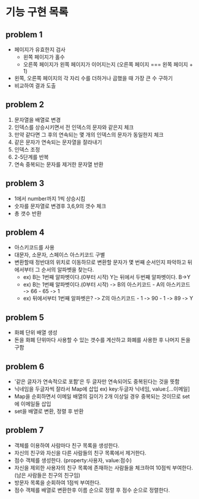 # 기능 구현 목록

## problem 1

- 페이지가 유효한지 검사
  - 왼쪽 페이지가 홀수
  - 오른쪽 페이지가 왼쪽 페이지가 이어지는지 (오른쪽 페이지 === 왼쪽 페이지 + 1)
- 왼쪽, 오른쪽 페이지의 각 자리 수를 더하거나 곱했을 때 가장 큰 수 구하기
- 비교하여 결과 도출

## problem 2

1. 문자열을 배열로 변경
2. 인덱스를 상승시키면서 전 인덱스의 문자와 같은지 체크
3. 만약 같다면 그 후의 연속되는 몇 개의 인덱스의 문자가 동일한지 체크
4. 같은 문자가 연속되는 문자열을 잘라내기
5. 인덱스 조정
6. 2-5단계를 반복
7. 연속 중복되는 문자를 제거한 문자열 반환

## problem 3

- 1에서 number까지 1씩 상승시킴
- 숫자를 문자열로 변경후 3,6,9의 갯수 체크
- 총 갯수 반환

## problem 4

- 아스키코드를 사용
- 대문자, 소문자, 스페이스 아스키코드 구별
- 변환할때 정반대의 위치로 이동하므로 변환할 문자가 몇 번째 순서인지 파악하고 뒤에서부터 그 순서의 알파벳을 찾는다.
  - ex) B는 1번째 알파벳이다.(0부터 시작) Y는 뒤에서 두번째 알파벳이다. B->Y
  - ex) B는 1번째 알파벳이다.(0부터 시작) -> B의 아스키코드 - A의 아스키코드 -> 66 - 65 -> 1
  - ex) 뒤에서부터 1번째 알파벳은? -> Z의 아스키코드 - 1 -> 90 - 1 -> 89 -> Y

## problem 5

- 화폐 단위 배열 생성
- 돈을 화폐 단위마다 사용할 수 있는 갯수를 계산하고 화폐를 사용한 후 나머지 돈을 구함
  
## problem 6

- '같은 글자가 연속적으로 포함'은 두 글자만 연속되어도 중복된다는 것을 뜻함
- 닉네임을 두글자씩 잘라서 Map에 삽입 ex) key:두글자 닉네임, value:[...이메일]
- Map을 순회하면서 이메일 배열의 길이가 2개 이상일 경우 중복되는 것이므로 set에 이메일들 삽입
- set을 배열로 변환, 정렬 후 반환

## problem 7

- 객체를 이용하여 사람마다 친구 목록을 생성한다.
- 자신의 친구와 자신을 다른 사람들의 친구 목록에서 제거한다.
- 점수 객체를 생성한다. (property:사용자, value:점수)
- 자신을 제외한 사용자의 친구 목록에 존재하는 사람들을 체크하여 10점씩 부여한다. (남은 사람들은 친구의 친구임)
- 방문자 목록을 순회하여 1점씩 부여한다.
- 점수 객체를 배열로 변환한후 이름 순으로 정렬 후 점수 순으로 정렬한다.